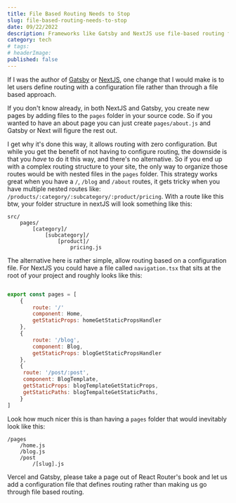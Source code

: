 ```yaml
---
title: File Based Routing Needs to Stop
slug: file-based-routing-needs-to-stop
date: 09/22/2022
description: Frameworks like Gatsby and NextJS use file-based routing for "simplicity", but they need to offer a programatic routing method.
category: tech
# tags:
# headerImage:
published: false
---
```


If I was the author of [Gatsby](https://www.gatsbyjs.com/) or [NextJS](https://nextjs.org/), one change that I would make is to let users define routing with a configuration file rather than through a file based approach.

If you don't know already, in both NextJS and Gatsby, you create new pages by adding files to the `pages` folder in your source code. So if you wanted to have an about page you can just create `pages/about.js` and Gatsby or Next will figure the rest out.

I get why it's done this way, it allows routing with zero configuration. But while you get the benefit of not having to configure routing, the downside is that you _have_ to do it this way, and there's no alternative. So if you end up with a complex routing structure to your site, the only way to organize those routes would be with nested files in the `pages` folder. This strategy works great when you have a `/`, `/blog` and `/about` routes, it gets tricky when you have multiple nested routes like: `/products/:category/:subcategory/:product/pricing`. With a route like this btw, your folder structure in nextJS will look something like this:

```
src/
	pages/
		[category]/
			[subcategory]/
				[product]/
					pricing.js
```

The alternative here is rather simple, allow routing based on a configuration file. For NextJS you could have a file called `navigation.tsx` that sits at the root of your project and roughly looks like this:

```javascript

export const pages = [
	{
		route: '/'
		component: Home,
		getStaticProps: homeGetStaticPropsHandler
	},
	{
		route: '/blog',
		component: Blog,
		getStaticProps: blogGetStaticPropsHandler
	},
	{
	 route: '/post/:post',
	 component: BlogTemplate,
	 getStaticProps: blogTemplateGetStaticProps,
	 getStaticPaths: blogTempalteGetStaticPaths,
	}
]

```

Look how much nicer this is than having a `pages` folder that would inevitably look like this:

```
/pages
	/home.js
	/blog.js
	/post
		/[slug].js
```

Vercel and Gatsby, please take a page out of React Router's book and let us add a configuration file that defines routing rather than making us go through file based routing.
